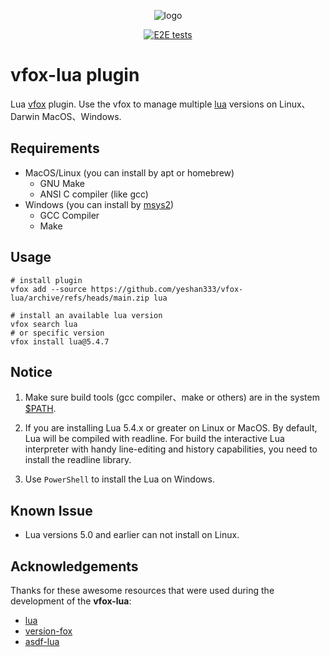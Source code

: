 <div align="center">

![logo](./assets/vfox-lua-logo.png)

[![E2E tests](https://github.com/yeshan333/vfox-lua/actions/workflows/e2e_test.yaml/badge.svg)](https://github.com/yeshan333/vfox-lua/actions/workflows/e2e_test.yaml)

</div>

# vfox-lua plugin

Lua [vfox](https://github.com/version-fox) plugin. Use the vfox to manage multiple [lua](https://www.lua.org/ftp/) versions on Linux、Darwin MacOS、Windows.

## Requirements

- MacOS/Linux (you can install by apt or homebrew)
  - GNU Make
  - ANSI C compiler (like gcc)
- Windows (you can install by [msys2](https://www.msys2.org/))
  - GCC Compiler
  - Make

## Usage

```shell
# install plugin
vfox add --source https://github.com/yeshan333/vfox-lua/archive/refs/heads/main.zip lua

# install an available lua version
vfox search lua
# or specific version 
vfox install lua@5.4.7
```

## Notice

1. Make sure build tools (gcc compiler、make or others) are in the system [$PATH](https://superuser.com/questions/284342/what-are-path-and-other-environment-variables-and-how-can-i-set-or-use-them).

2. If you are installing Lua 5.4.x or greater on Linux or MacOS. By default, Lua will be compiled with readline. For build the interactive Lua interpreter with handy line-editing and history capabilities, you need to install the readline library.

3. Use `PowerShell` to install the Lua on Windows.

## Known Issue

- Lua versions 5.0 and earlier can not install on Linux.

## Acknowledgements

Thanks for these awesome resources that were used during the development of the **vfox-lua**:

- [lua](https://www.lua.org/)
- [version-fox](https://github.com/version-fox/vfox)
- [asdf-lua](https://github.com/Stratus3D/asdf-lua)
